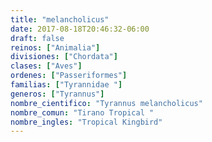 ```yaml
---
title: "melancholicus"
date: 2017-08-18T20:46:32-06:00
draft: false
reinos: ["Animalia"]
divisiones: ["Chordata"]
clases: ["Aves"]
ordenes: ["Passeriformes"]
familias: ["Tyrannidae "]
generos: ["Tyrannus"]
nombre_cientifico: "Tyrannus melancholicus"
nombre_comun: "Tirano Tropical "
nombre_ingles: "Tropical Kingbird"
---
```

